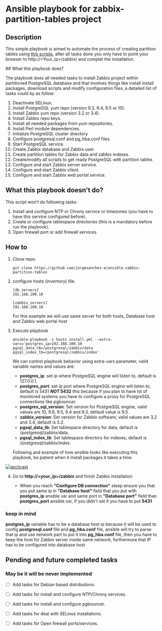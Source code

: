 # Ansible playbook for zabbix-partition-tables project

## Description

This simple playbook is aimed to automate the process of creating partition tables using [this scripts](https://github.com/jorgesanchez-e/zabbix-partition-tables), after all tasks done you only have to point your browser to http://<Your_Ip>/zabbix/ and complet the installation.



## What this playbook does?

The playbook does all needed tasks to install Zabbix project within partitioned PostgreSQL database and that involves things like install install packages, download scripts and modify configuration files, a detailed list of tasks could by as follow:

1. Deactivate SELinux.
2. Install PostgreSQL yum repo (version 9.3, 9.4, 9.5 or 10).
3. Install Zabbix yum repo (version 3.2 or 3.4).
4. Install Zabbix repo keys.
5. Install all needed packages from yum repositories.
6. Install Perl module dependencies.
7. Initialize PostgreSQL cluster directory
8. Configure postgresql.conf and pg_hba.conf files.
9. Start PostgreSQL service.
10. Create Zabbix database and Zabbix user.
11. Create partition tables for Zabbix data and zabbix indexes.
12. Create/modify all scripts to get ready PostgreSQL with partition tables
13. Configure and start Zabbix server service.
14. Configure and start Zabbix client.
15. Configure and start Zabbix web portal service.



## What this playbook doesn't do?

This script won't do following tasks:

1. Install and configure NTP or Chrony service or timezones (you have to have this service configured before).
2. Create or configure tablespace directories (this is a mandatory before run the playbook).
3. Open firewall port or add firewall services.



## How to

1. Clone repo:

   ```shell
   git clone https://github.com/jorgesanchez-e/ansible-zabbix-partition-tables
   ```

2. configure hosts (inventory) file.

   ```shell
   [db_servers]
   192.168.100.10
   
   [zabbix_servers]
   192.168.100.10
   ```

   For this example we will use same server for both hosts, Database host and Zabbix web portal host

3. Execute playbook

   ```shell
   ansible-playbook -i hosts install.yml --extra-vars='postgres_ip=192.168.100.10 pgsql_data_tb=/postgresql/zabbix/data pgsql_index_tb=/postgresql/zabbix/index'
   ```

   We can control playbook behavior using extra-vars parameter, valid variable names and values are:

   - **postgres_ip**: set ip where PostgreSQL engine will listen to, default is 127.0.0.1.
   - __postgres_port__: set ip port where PostgreSQL engine will listen to, default is 5431 __*NOT* 5432__ this because if you plan to have lot of monitored systems you have to configure a proxy for PostgreSQL connections like pgbouncer.
   - **postgres_sql_version**: Set version for PostgreSQL engine, valid values are 10, 9.6, 9.5, 9.4 and 9.3, default value is 9.5.
   - **zabbix_version**: Set version for Zabbix software, valid values are 3,2 and 3.4, default is 3.2.
   - **pgsql_data_tb**: Set tablespace directory for data, default is /postgresql/zabbix/data.
   - **pgsql_index_tb**: Set tablespace directory for indexes, default is /postgresql/zabbix/index.



   Following and example of how ansible looks like executing this playbook, be patient when it install packages it takes a time.

[![asciicast](https://asciinema.org/a/202112.png)](https://asciinema.org/a/202112)



4. Go to **http://<your_ip>/zabbix** and finish Zabbix installation

   - When you reach **"Configure DB connection"** steep ensure you that you put same ip in **"Database host"** field that you put with **postgres_ip** ansible var and same port in **"Database port"** field than **postgres_port** ansible var, if you didn't set it you have to put **5431**



### keep in mind

__postgres_ip__ variable has to be a database host ip because it will be used to config __postgresql.conf__ file and __pg_hba.conf__ file, ansible will try to parse that ip and use network part to put it into __pg_hba.conf__ file, then you have to keep the host for Zabbix server inside same network, furthermore that IP has to be configured into database host 



## Pending and future completed tasks

### May be it will be never implemented

- [ ] Add tasks for Debian based distributions.
- [ ] Add tasks for install and configure NTP/Chrony services.
- [ ] Add tasks for install and configure pgbouncer.
- [ ] Add tasks for deal with SELinux installations.
- [ ] Add tasks for Open firewall ports/services.




